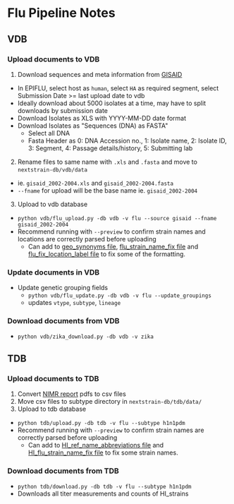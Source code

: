 # Flu Pipeline Notes

## VDB

### Upload documents to VDB
1. Download sequences and meta information from [GISAID](platform.gisaid.org/)
  * In EPIFLU, select host as `human`, select `HA` as required segment, select Submission Date >= last upload date to vdb
  * Ideally download about 5000 isolates at a time, may have to split downloads by submission date
  * Download Isolates as XLS with YYYY-MM-DD date format
  * Download Isolates as "Sequences (DNA) as FASTA"
    * Select all DNA
    * Fasta Header as 0: DNA Accession no., 1: Isolate name, 2: Isolate ID, 3: Segment, 4: Passage details/history, 5: Submitting lab
2. Rename files to same name with `.xls` and `.fasta` and move to `nextstrain-db/vdb/data`
  * ie. `gisaid_2002-2004.xls` and `gisaid_2002-2004.fasta`
  * `--fname` for upload will be the base name ie. `gisaid_2002-2004`
3. Upload to vdb database
  * `python vdb/flu_upload.py -db vdb -v flu --source gisaid --fname gisaid_2002-2004`
  * Recommend running with `--preview` to confirm strain names and locations are correctly parsed before uploading
  	* Can add to [geo_synonyms file](source-data/geo_synonyms.tsv), [flu_strain_name_fix file](flu_strain_name_fix.tsv) and [flu_fix_location_label file](flu_fix_location_label.tsv) to fix some of the formatting.

### Update documents in VDB
* Update genetic grouping fields
  * `python vdb/flu_update.py -db vdb -v flu --update_groupings`
  * updates `vtype`, `subtype`, `lineage`
  
### Download documents from VDB
* `python vdb/zika_download.py -db vdb -v zika`

## TDB

### Upload documents to TDB
1. Convert [NIMR report](https://www.crick.ac.uk/research/worldwide-influenza-centre/annual-and-interim-reports/) pdfs to csv files
2. Move csv files to subtype directory in `nextstrain-db/tdb/data/`
3. Upload to tdb database
  * `python tdb/upload.py -db tdb -v flu --subtype h1n1pdm`
  * Recommend running with `--preview` to confirm strain names are correctly parsed before uploading
  	* Can add to [HI_ref_name_abbreviations file](HI_ref_name_abbreviations.tsv) and [HI_flu_strain_name_fix file](HI_flu_strain_name_fix.tsv) to fix some strain names.

### Download documents from TDB
* `python tdb/download.py -db tdb -v flu --subtype h1n1pdm`
* Downloads all titer measurements and counts of HI_strains